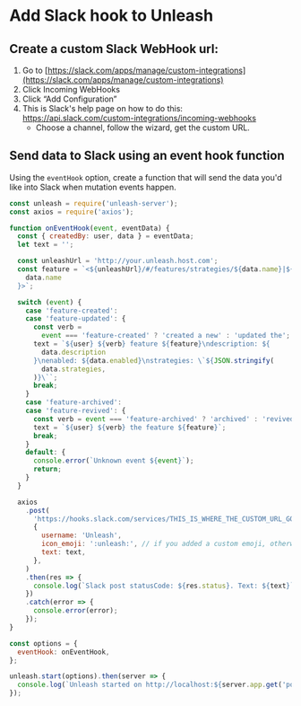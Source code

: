# Add Slack hook to Unleash

## Create a custom Slack WebHook url:

1. Go to [https://slack.com/apps/manage/custom-integrations](https://slack.com/apps/manage/custom-integrations)
1. Click Incoming WebHooks
1. Click “Add Configuration”
1. This is Slack's help page on how to do this: https://api.slack.com/custom-integrations/incoming-webhooks
   - Choose a channel, follow the wizard, get the custom URL.

## Send data to Slack using an event hook function

Using the `eventHook` option, create a function that will send the data you'd like into Slack when mutation events happen.

```javascript
const unleash = require('unleash-server');
const axios = require('axios');

function onEventHook(event, eventData) {
  const { createdBy: user, data } = eventData;
  let text = '';

  const unleashUrl = 'http://your.unleash.host.com';
  const feature = `<${unleashUrl}/#/features/strategies/${data.name}|${
    data.name
  }>`;

  switch (event) {
    case 'feature-created':
    case 'feature-updated': {
      const verb =
        event === 'feature-created' ? 'created a new' : 'updated the';
      text = `${user} ${verb} feature ${feature}\ndescription: ${
        data.description
      }\nenabled: ${data.enabled}\nstrategies: \`${JSON.stringify(
        data.strategies,
      )}\``;
      break;
    }
    case 'feature-archived':
    case 'feature-revived': {
      const verb = event === 'feature-archived' ? 'archived' : 'revived';
      text = `${user} ${verb} the feature ${feature}`;
      break;
    }
    default: {
      console.error(`Unknown event ${event}`);
      return;
    }
  }

  axios
    .post(
      'https://hooks.slack.com/services/THIS_IS_WHERE_THE_CUSTOM_URL_GOES',
      {
        username: 'Unleash',
        icon_emoji: ':unleash:', // if you added a custom emoji, otherwise you can remove this field.
        text: text,
      },
    )
    .then(res => {
      console.log(`Slack post statusCode: ${res.status}. Text: ${text}`);
    })
    .catch(error => {
      console.error(error);
    });
}

const options = {
  eventHook: onEventHook,
};

unleash.start(options).then(server => {
  console.log(`Unleash started on http://localhost:${server.app.get('port')}`);
});
```
